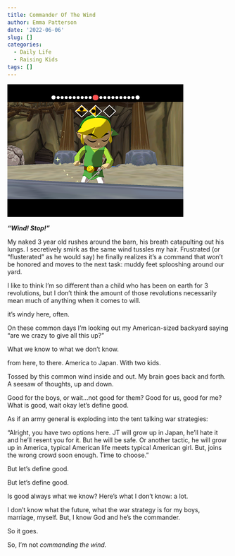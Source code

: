 ```yaml
---
title: Commander Of The Wind
author: Emma Patterson
date: '2022-06-06'
slug: []
categories:
  - Daily Life
  - Raising Kids
tags: []
---
```


![](Windwaker.png)

***“Wind! Stop!”***

My naked 3 year old rushes around the barn, his breath catapulting out his lungs. I secretively smirk as the same wind tussles my hair. Frustrated (or “flusterated” as he would say) he finally realizes it’s a command that won’t be honored and moves to the next task: muddy feet splooshing around our yard. 

I like to think I’m so different than a child who has been on earth for 3 revolutions, but I don’t think the amount of those revolutions necessarily mean much of anything when it comes to will. 

it’s windy here, often.

On these common days I’m looking out my American-sized backyard saying “are we crazy to give all this up?”

What we know to what we don’t know. 

from here, to there. America to Japan. With two kids. 

Tossed by this common wind inside and out. My brain goes back and forth. A seesaw of thoughts, up and down. 

Good for the boys, or wait…not good for them? Good for us, good for me? What is good, wait okay let’s define good. 

As if an army general is exploding into the tent talking war strategies:

“Alright, you have two options here. JT will grow up in Japan, he’ll hate it and he’ll resent you for it. But he will be safe. Or another tactic, he will grow up in America, typical American life meets typical American girl. But, joins the wrong crowd soon enough. Time to choose.”

But let’s define good.

But let’s define good.

Is good always what we know? Here’s what I don’t know: a lot. 

I don’t know what the future, what the war strategy is for my boys, marriage, myself. But, I know God and he’s the commander. 

So it goes. 

So, I’m not *commanding the wind.*